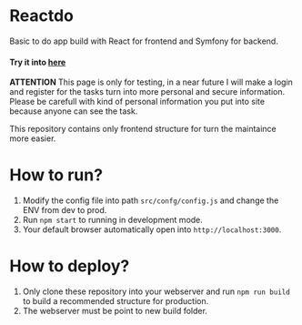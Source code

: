 # Reactdo
Basic to do app build with React for frontend and Symfony for backend.
#### Try it into [here](https://reactdo.app) 

**ATTENTION**
This page is only for testing, in a near future I will make a login and register for the tasks turn into more personal and secure information. Please be carefull with kind of personal information you put into site because anyone can see the task.


This repository contains only frontend structure for turn the maintaince more easier.

# How to run?
1. Modify the config file into path `src/confg/config.js` and change the ENV from dev to prod.
2. Run `npm start` to running in development mode.
3. Your default browser automatically open into `http://localhost:3000`.

# How to deploy?
1. Only clone these repository into your webserver and run `npm run build` to build a recommended structure for production.
2. The webserver must be point to new build folder.